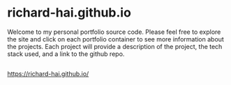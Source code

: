 # richard-hai.github.io
Welcome to my personal portfolio source code.  Please feel free to explore the site and click on each portfolio container to see more information about the projects.  Each project will provide a description of the project, the tech stack used, and a link to the github repo.

##
https://richard-hai.github.io/
